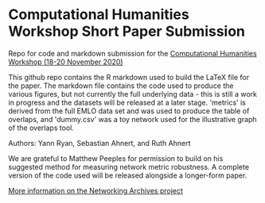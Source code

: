 # Computational Humanities Workshop Short Paper Submission

Repo for code and markdown submission for the [Computational Humanities Workshop (18-20 November 2020)](https://www.computational-humanities-research.org/cfp/)

This github repo contains the R markdown used to build the LaTeX file for the paper. The markdown file contains the code used to produce the various figures, but not currently the full underlying data - this is still a work in progress and the datasets will be released at a later stage. 'metrics' is derived from the full EMLO data set and was used to produce the table of overlaps, and 'dummy.csv' was a toy network used for the illustrative graph of the overlaps tool.

Authors: Yann Ryan, Sebastian Ahnert, and Ruth Ahnert

We are grateful to Matthew Peeples for permission to build on his suggested method for measuring network metric robustness. A complete version of the code used will be released alongside a longer-form paper.

[More information on the Networking Archives project](https://networkingarchives.org/)

